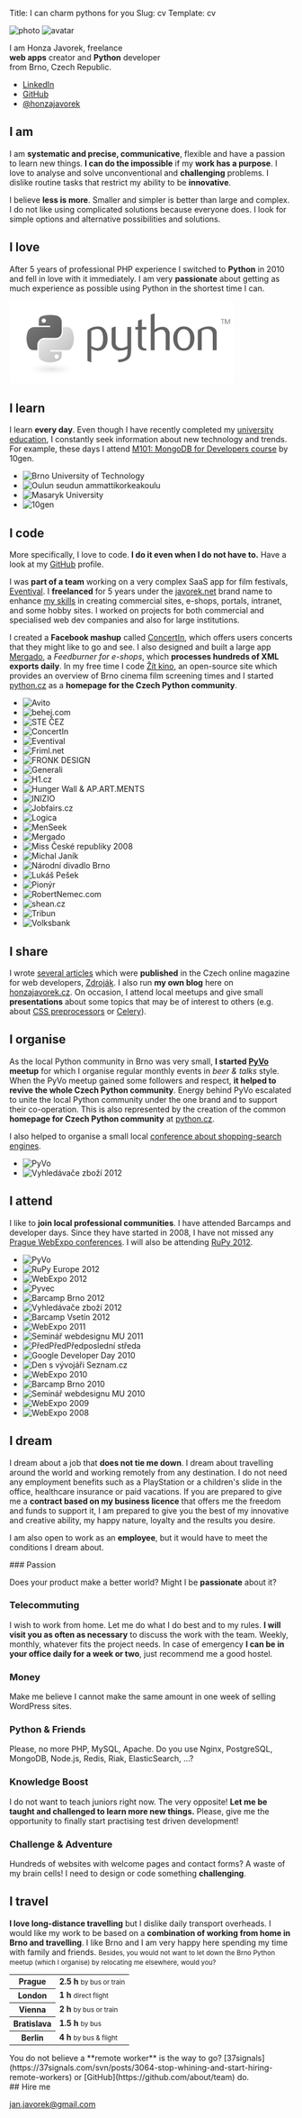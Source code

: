 Title: I can charm pythons for you
Slug: cv
Template: cv

<div class="lead">
    <p class="images">
        <img class="photo" src="images/honza.jpg" width="150" height="150" alt="photo">
        <img class="avatar" src="https://www.gravatar.com/avatar/d4a28b46d4ac5f2cc601f588becf9f74?s=50" width="50" height="50" alt="avatar">
    </p>
    <p>
        I am Honza Javorek, freelance
        <br><strong>web apps</strong> creator and <strong>Python</strong> developer
        <br>from Brno, Czech Republic.
    </p>
    <ul>
        <li><a href="https://www.linkedin.com/in/honzajavorek">LinkedIn</a></li>
        <li><a href="https://github.com/honzajavorek">GitHub</a></li>
        <li><a href="https://twitter.com/honzajavorek">@honzajavorek</a></li>
    </ul>
</div>

## I am

I am **systematic and precise, communicative**, flexible and have a passion to learn new things. **I can do the impossible** if my **work has a purpose**. I love to analyse and solve unconventional and **challenging** problems. I dislike routine tasks that restrict my ability to be **innovative**.

I believe **less is more**. Smaller and simpler is better than large and complex. I do not like using complicated solutions because everyone does. I look for simple options and alternative possibilities and solutions.

## I love

After 5 years of professional PHP experience I switched to **Python** in 2010 and fell in love with it immediately. I am very **passionate** about getting as much experience as possible using Python in the shortest time I can.

![Python](images/python-grey.png)

## I learn

I learn **every day**. Even though I have recently completed my [university education](http://www.linkedin.com/in/honzajavorek#profile-education), I constantly seek information about new technology and trends. For example, these days I attend [M101: MongoDB for Developers course](https://education.10gen.com/) by 10gen.

<ul>
    <li>
        <img src="images/attending/vut.png" alt="Brno University of Technology" title="Brno University of Technology">
    </li>
    <li>
        <img src="images/attending/oamk.png" alt="Oulun seudun ammattikorkeakoulu" title="Oulun seudun ammattikorkeakoulu">
    </li>
    <li>
        <img src="images/attending/mu.png" alt="Masaryk University" title="Masaryk University">
    </li>
    <li>
        <img src="images/attending/10gen.png" alt="10gen" title="10gen">
    </li>
</ul>

## I code

More specifically, I love to code. **I do it even when I do not have to.** Have a look at my [GitHub](http://github.com/honzajavorek/) profile.

I was **part of a team** working on a very complex SaaS app for film festivals, [Eventival](http://www.eventival.com/). I **freelanced** for 5 years under the [javorek.net](http://javorek.net) brand name to enhance [my skills](http://www.linkedin.com/in/honzajavorek#profile-skills) in creating commercial sites, e-shops, portals, intranet, and some hobby sites. I worked on projects for both commercial and specialised web dev companies and also for large institutions.

I created a **Facebook mashup** called [ConcertIn](https://apps.facebook.com/concertin/), which offers users concerts that they might like to go and see. I also designed and built a large app [Mergado](http://www.mergado.cz), a *Feedburner for e-shops*, which **processes hundreds of XML exports daily**. In my free time I code [Žít kino](http://zitkino.cz/), an open-source site which provides an overview of Brno cinema film screening times and I started [python.cz](http://python.cz/) as a **homepage for the Czech Python community**.

<ul>
    <li>
        <img src="images/references/avito.png" alt="Avito" title="Avito">
    </li>
    <li>
        <img src="images/references/behej.png" alt="behej.com" title="behej.com">
    </li>
    <li>
        <img src="images/references/cez.png" alt="STE ČEZ" title="STE ČEZ">
    </li>
    <li>
        <img src="images/references/concertin.png" alt="ConcertIn" title="ConcertIn">
    </li>
    <li>
        <img src="images/references/eventival.png" alt="Eventival" title="Eventival">
    </li>
    <li>
        <img src="images/references/friml.png" alt="Friml.net" title="Friml.net">
    </li>
    <li>
        <img src="images/references/fronk.png" alt="FRONK DESIGN" title="FRONK DESIGN">
    </li>
    <li>
        <img src="images/references/generali.png" alt="Generali" title="Generali">
    </li>
    <li>
        <img src="images/references/h1.png" alt="H1.cz" title="H1.cz">
    </li>
    <li>
        <img src="images/references/hungerwall.png" alt="Hunger Wall &amp; AP.ART.MENTS" title="Hunger Wall &amp; AP.ART.MENTS">
    </li>
    <li>
        <img src="images/references/inizio.png" alt="INIZIO" title="INIZIO">
    </li>
    <li>
        <img src="images/references/jobfairs.png" alt="Jobfairs.cz" title="Jobfairs.cz">
    </li>
    <li>
        <img src="images/references/logica.png" alt="Logica" title="Logica">
    </li>
    <li>
        <img src="images/references/menseek.png" alt="MenSeek" title="MenSeek">
    </li>
    <li>
        <img src="images/references/mergado.png" alt="Mergado" title="Mergado">
    </li>
    <li>
        <img src="images/references/miss.png" alt="Miss České republiky 2008" title="Miss České republiky 2008">
    </li>
    <li>
        <img src="images/references/michaljanik.png" alt="Michal Janík" title="Michal Janík">
    </li>
    <li>
        <img src="images/references/ndb.png" alt="Národní divadlo Brno" title="Národní divadlo Brno">
    </li>
    <li>
        <img src="images/references/pesek.png" alt="Lukáš Pešek" title="Lukáš Pešek">
    </li>
    <li>
        <img src="images/references/pionyr.png" alt="Pionýr" title="Pionýr">
    </li>
    <li>
        <img src="images/references/robertnemec.png" alt="RobertNemec.com" title="RobertNemec.com">
    </li>
    <li>
        <img src="images/references/shean.png" alt="shean.cz" title="shean.cz">
    </li>
    <li>
        <img src="images/references/tribun.png" alt="Tribun" title="Tribun">
    </li>
    <li>
        <img src="images/references/volksbank.png" alt="Volksbank" title="Volksbank">
    </li>
</ul>

## I share

I wrote [several articles](http://www.linkedin.com/in/honzajavorek#profile-publications) which were **published** in the Czech online magazine for web developers, [Zdroják](http://zdrojak.cz). I also run **my own blog** here on [honzajavorek.cz](http://honzajavorek.cz). On occasion, I attend local meetups and give small **presentations** about some topics that may be of interest to others (e.g. about [CSS preprocessors](https://speakerdeck.com/u/honzajavorek/p/jak-z-css-vymacknout-maximum) or [Celery](https://speakerdeck.com/u/honzajavorek/p/jak-prezit-frontu-a-nepredbihat)).

## I organise

As the local Python community in Brno was very small, **I started [PyVo](http://lanyrd.com/series/brno-pyvo/) meetup** for which I organise regular monthly events in *beer & talks* style. When the PyVo meetup gained some followers and respect, **it helped to revive the whole Czech Python community**. Energy behind PyVo escalated to unite the local Python community under the one brand and to support their co-operation. This is also represented by the creation of the common **homepage for Czech Python community** at [python.cz](http://python.cz).

I also helped to organise a small local [conference about shopping-search engines](http://www.michaljanik.cz//vyhledavace-zbozi-2012).

<ul>
    <li>
        <img src="images/attending/pyvo.png" alt="PyVo" title="PyVo">
    </li>
    <li>
        <img src="images/attending/zbozi2012.png" alt="Vyhledávače zboží 2012" title="Vyhledávače zboží 2012">
    </li>
</ul>

## I attend

I like to **join local professional communities**. I have attended Barcamps and developer days. Since they have started in 2008, I have not missed any [Prague WebExpo conferences](http://www.webexpo.net). I will also be attending [RuPy 2012](http://rupy.eu/).

<ul>
    <li>
        <img src="images/attending/pyvo.png" alt="PyVo" title="PyVo">
    </li>
    <li>
        <img src="images/attending/rupy.png" alt="RuPy Europe 2012" title="RuPy Europe 2012">
    </li>
    <li>
        <img src="images/attending/webexpo2012.png" alt="WebExpo 2012" title="WebExpo 2012">
    </li>
    <li>
        <img src="images/attending/pyvec.png" alt="Pyvec" title="Pyvec">
    </li>
    <li>
        <img src="images/attending/barcampbrno2012.png" alt="Barcamp Brno 2012" title="Barcamp Brno 2012">
    </li>
    <li>
        <img src="images/attending/zbozi2012.png" alt="Vyhledávače zboží 2012" title="Vyhledávače zboží 2012">
    </li>
    <li>
        <img src="images/attending/barcampvsetin2012.png" alt="Barcamp Vsetín 2012" title="Barcamp Vsetín 2012">
    </li>
    <li>
        <img src="images/attending/webexpo2011.png" alt="WebExpo 2011" title="WebExpo 2011">
    </li>
    <li>
        <img src="images/attending/pv219.png" alt="Seminář webdesignu MU 2011" title="Seminář webdesignu MU 2011">
    </li>
    <li>
        <img src="images/attending/ppps.png" alt="PředPředPředposlední středa" title="PředPředPředposlední středa">
    </li>
    <li>
        <img src="images/attending/gdd2010.png" alt="Google Developer Day 2010" title="Google Developer Day 2010">
    </li>
    <li>
        <img src="images/attending/seznam.png" alt="Den s vývojáři Seznam.cz" title="Den s vývojáři Seznam.cz">
    </li>
    <li>
        <img src="images/attending/webexpo2010.png" alt="WebExpo 2010" title="WebExpo 2010">
    </li>
    <li>
        <img src="images/attending/barcampbrno2010.png" alt="Barcamp Brno 2010" title="Barcamp Brno 2010">
    </li>
    <li>
        <img src="images/attending/pv219.png" alt="Seminář webdesignu MU 2010" title="Seminář webdesignu MU 2010">
    </li>
    <li>
        <img src="images/attending/webexpo2009.png" alt="WebExpo 2009" title="WebExpo 2009">
    </li>
    <li>
        <img src="images/attending/webexpo2008.png" alt="WebExpo 2008" title="WebExpo 2008">
    </li>
</ul>

## I dream

I dream about a job that **does not tie me down**. I dream about travelling around the world and working remotely from any destination. I do not need any employment benefits such as a PlayStation or a children's slide in the office, healthcare insurance or paid vacations. If you are prepared to give me a **contract based on my business licence** that offers me the freedom and funds to support it, I am prepared to give you the best of my innovative and creative ability, my happy nature, loyalty and the results you desire.

I am also open to work as an **employee**, but it would have to meet the conditions I dream about.

<div class="conditions" markdown="1">
### Passion

Does your product make a better world? Might I be **passionate** about it?

### Telecommuting

I wish to work from home. Let me do what I do best and to my rules. **I will visit you as often as necessary** to discuss the work with the team. Weekly, monthly, whatever fits the project needs. In case of emergency **I can be in your office daily for a week or two**, just recommend me a good hostel.

### Money

Make me believe I cannot make the same amount in one week of selling WordPress sites.

### Python & Friends

Please, no more PHP, MySQL, Apache. Do you use Nginx, PostgreSQL, MongoDB, Node.js, Redis, Riak, ElasticSearch, ...?

### Knowledge Boost

I do not want to teach juniors right now. The very opposite! **Let me be taught and challenged to learn more new things.** Please, give me the opportunity to finally start practising test driven development!

### Challenge & Adventure

Hundreds of websites with welcome pages and contact forms? A waste of my brain cells! I need to design or code something **challenging**.
</div>

## I travel

**I love long-distance travelling** but I dislike daily transport overheads. I would like my work to be based on a **combination of working from home in Brno and travelling**. I like Brno and I am very happy here spending my time with family and friends. <small>Besides, you would not want to let down the Brno Python meetup (which I organise) by relocating me elsewhere, would you?</small>

<div class="map">
    <table>
        <tr><th>Prague</th><td><strong>2.5 h</strong> <small>by bus or train</small></td></tr>
        <tr><th>London</th><td><strong>1 h</strong> <small>direct flight</small></td></tr>
        <tr><th>Vienna</th><td><strong>2 h</strong> <small>by bus or train</small></td></tr>
        <tr><th>Bratislava</th><td><strong>1.5 h</strong> <small>by bus</small></td></tr>
        <tr><th>Berlin</th><td><strong>4 h</strong> <small>by bus &amp; flight</small></td></tr>
    </table>
</div>

<div class="caption" markdown="1">
You do not believe a **remote worker** is the way to go? [37signals](https://37signals.com/svn/posts/3064-stop-whining-and-start-hiring-remote-workers) or [GitHub](https://github.com/about/team) do.
</div>

<div class="hire_me" markdown="1">
## Hire me

[jan.javorek@gmail.com](mailto:jan.javorek@gmail.com)
</div>
